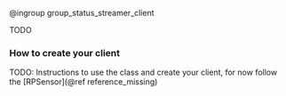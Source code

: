 @ingroup group_status_streamer_client

TODO

### How to create your client

TODO: Instructions to use the class and create your client, for now follow the [RPSensor](@ref reference_missing)
